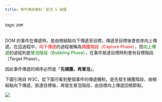 ```yaml
---
title: 事件傳遞機制：冒泡 & 捕獲
---
```

###### tags: `DOM`
DOM 的事件在傳遞時，是由根結點向下傳遞至目標，傳遞至目標後會依序向上傳遞。在這過程中，<font color=#FF0000>向下傳遞</font>的過程被稱為<font color=#FF0000>捕獲階段（Capture Phase）</font>，而<font color=#008000>向上傳遞</font>的過程則是<font color=#008000>冒泡階段（Bubbling Phase）</font>，在事件抵達目標時則會有目標階段（Target Phase）。

因此事件傳遞的順序必然是「**先捕獲，再冒泡**」。

下圖引用自 W3C，從下圖可看到整個事件的傳遞機制，是先發生捕獲階段，由根結點向下傳遞，抵達目標後，再發生冒泡階段，由目標向上傳遞回根節點。

![](https://www.w3.org/TR/DOM-Level-3-Events/images/eventflow.svg)